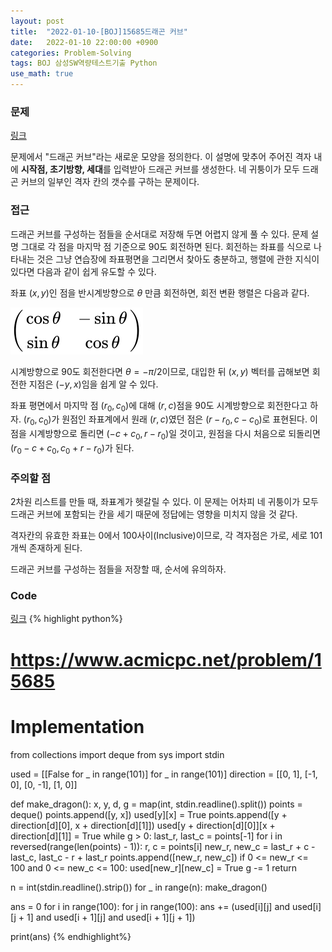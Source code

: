 ```yaml
---
layout: post
title:  "2022-01-10-[BOJ]15685드래곤 커브"
date:   2022-01-10 22:00:00 +0900
categories: Problem-Solving
tags: BOJ 삼성SW역량테스트기출 Python
use_math: true
---
```


### 문제
[링크](https://www.acmicpc.net/problem/15685)

문제에서 "드래곤 커브"라는 새로운 모양을 정의한다. 이 설명에 맞추어 주어진 격자 내에 **시작점, 초기방향, 세대**를 입력받아 드래곤 커브를 생성한다. 네 귀퉁이가 모두 드래곤 커브의 일부인 격자 칸의 갯수를 구하는 문제이다.

### 접근
드래곤 커브를 구성하는 점들을 순서대로 저장해 두면 어렵지 않게 풀 수 있다. 문제 설명 그대로 각 점을 마지막 점 기준으로 90도 회전하면 된다. 회전하는 좌표를 식으로 나타내는 것은 그냥 연습장에 좌표평면을 그리면서 찾아도 충분하고, 행렬에 관한 지식이 있다면 다음과 같이 쉽게 유도할 수 있다.

좌표 $(x, y)$인 점을 반시계방향으로 $\theta$ 만큼 회전하면, 회전 변환 행렬은 다음과 같다.


![Rotation Matrix](/assets/images/rotation_matrix.svg)

시계방향으로 90도 회전한다면 $\theta = -\pi /2$이므로, 대입한 뒤 $(x,y)$ 벡터를 곱해보면 회전한 지점은 $(-y,x)$임을 쉽게 알 수 있다.

좌표 평면에서 마지막 점 $(r_0,c_0)$에 대해 $(r,c)$점을 90도 시계방향으로 회전한다고 하자. $(r_0,c_0)$가 원점인 좌표계에서 원래 $(r,c)$였던 점은 $(r-r_0,c-c_0)$로 표현된다. 이 점을 시계방향으로 돌리면 $(-c+c_0,r-r_0)$일 것이고, 원점을 다시 처음으로 되돌리면 $(r_0-c+c_0,c_0+r-r_0)$가 된다.

### 주의할 점
2차원 리스트를 만들 때, 좌표계가 헷갈릴 수 있다. 이 문제는 어차피 네 귀퉁이가 모두 드래곤 커브에 포함되는 칸을 세기 때문에 정답에는 영향을 미치지 않을 것 같다.

격자칸의 유효한 좌표는 0에서 100사이(Inclusive)이므로, 각 격자점은 가로, 세로 101개씩 존재하게 된다.

드래곤 커브를 구성하는 점들을 저장할 때, 순서에 유의하자.

### Code
[링크](https://github.com/SeminKim/Problem-Solving/blob/master/BOJ/2201/15685.py)
{% highlight python%}
# https://www.acmicpc.net/problem/15685
# Implementation

from collections import deque
from sys import stdin

used = [[False for _ in range(101)] for _ in range(101)]
direction = [[0, 1], [-1, 0], [0, -1], [1, 0]]


def make_dragon():
    x, y, d, g = map(int, stdin.readline().split())
    points = deque()
    points.append([y, x])
    used[y][x] = True
    points.append([y + direction[d][0], x + direction[d][1]])
    used[y + direction[d][0]][x + direction[d][1]] = True
    while g > 0:
        last_r, last_c = points[-1]
        for i in reversed(range(len(points) - 1)):
            r, c = points[i]
            new_r, new_c = last_r + c - last_c, last_c - r + last_r
            points.append([new_r, new_c])
            if 0 <= new_r <= 100 and 0 <= new_c <= 100:
                used[new_r][new_c] = True
        g -= 1
    return


n = int(stdin.readline().strip())
for _ in range(n):
    make_dragon()

ans = 0
for i in range(100):
    for j in range(100):
        ans += (used[i][j] and used[i][j + 1] and used[i + 1][j] and used[i + 1][j + 1])

print(ans)
{% endhighlight%}